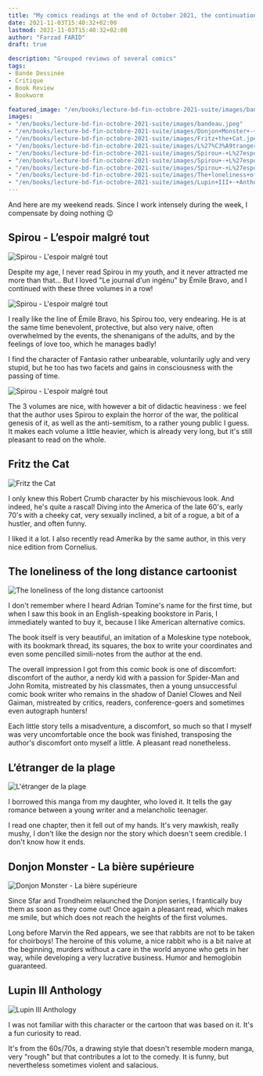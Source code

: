 ```yaml
---
title: "My comics readings at the end of October 2021, the continuation"
date: 2021-11-03T15:40:32+02:00
lastmod: 2021-11-03T15:40:32+02:00
author: "Farzad FARID"
draft: true

description: "Grouped reviews of several comics"
tags:
- Bande Dessinée
- Critique
- Book Review
- Bookworm

featured_image: "/en/books/lecture-bd-fin-octobre-2021-suite/images/bandeau.jpeg"
images:
- "/en/books/lecture-bd-fin-octobre-2021-suite/images/bandeau.jpeg"
- "/en/books/lecture-bd-fin-octobre-2021-suite/images/Donjon+Monster+-+La+bi%C3%A8re+sup%C3%A9rieure.jpeg"
- "/en/books/lecture-bd-fin-octobre-2021-suite/images/Fritz+the+Cat.jpeg"
- "/en/books/lecture-bd-fin-octobre-2021-suite/images/L%27%C3%A9tranger+de+la+plage.jpeg"
- "/en/books/lecture-bd-fin-octobre-2021-suite/images/Spirou+-+L%27espoir+malgr%C3%A9+tout+T1.jpeg"
- "/en/books/lecture-bd-fin-octobre-2021-suite/images/Spirou+-+L%27espoir+malgr%C3%A9+tout+T2.jpeg"
- "/en/books/lecture-bd-fin-octobre-2021-suite/images/Spirou+-+L%27espoir+malgr%C3%A9+tout+T3.jpeg"
- "/en/books/lecture-bd-fin-octobre-2021-suite/images/The+loneliness+of+the+long+distance+cartoonist.jpeg"
- "/en/books/lecture-bd-fin-octobre-2021-suite/images/Lupin+III+-+Anthology.jpeg"
---
```


And here are my weekend reads. Since I work intensely during the week, I compensate by doing nothing :wink:

## Spirou - L’espoir malgré tout

![Spirou - L'espoir malgré tout](images/Spirou%20-%20L'espoir%20malgré%20tout%20T1.jpeg)

Despite my age, I never read Spirou in my youth, and it never attracted me more than that... But I loved "Le journal d'un ingénu" by Émile Bravo, and I continued with these three volumes in a row!

![Spirou - L'espoir malgré tout](images/Spirou%20-%20L'espoir%20malgré%20tout%20T2.jpeg)

I really like the line of Émile Bravo, his Spirou too, very endearing. He is at the same time benevolent, protective, but also very naive, often overwhelmed by the events, the shenanigans of the adults, and by the feelings of love too, which he manages badly! 

I find the character of Fantasio rather unbearable, voluntarily ugly and very stupid, but he too has two facets and gains in consciousness with the passing of time.

![Spirou - L'espoir malgré tout](images/Spirou%20-%20L'espoir%20malgré%20tout%20T3.jpeg)

The 3 volumes are nice, with however a bit of didactic heaviness : we feel that the author uses Spirou to explain the horror of the war, the political genesis of it, as well as the anti-semitism, to a rather young public I guess. It makes each volume a little heavier, which is already very long, but it's still pleasant to read on the whole.

## Fritz the Cat

![Fritz the Cat](images/Fritz%20the%20Cat.jpeg)

I only knew this Robert Crumb character by his mischievous look. And indeed, he's quite a rascal! Diving into the America of the late 60's, early 70's with a cheeky cat, very sexually inclined, a bit of a rogue, a bit of a hustler, and often funny.

I liked it a lot. I also recently read Amerika by the same author, in this very nice edition from Cornelius.

## The loneliness of the long distance cartoonist

![The loneliness of the long distance cartoonist](images/The%20loneliness%20of%20the%20long%20distance%20cartoonist.jpeg)

I don't remember where I heard Adrian Tomine's name for the first time, but when I saw this book in an English-speaking bookstore in Paris, I immediately wanted to buy it, because I like American alternative comics. 

The book itself is very beautiful, an imitation of a Moleskine type notebook, with its bookmark thread, its squares, the box to write your coordinates and even some pencilled simili-notes from the author at the end. 

The overall impression I got from this comic book is one of discomfort: discomfort of the author, a nerdy kid with a passion for Spider-Man and John Romita, mistreated by his classmates, then a young unsuccessful comic book writer who remains in the shadow of Daniel Clowes and Neil Gaiman, mistreated by critics, readers, conference-goers and sometimes even autograph hunters! 

Each little story tells a misadventure, a discomfort, so much so that I myself was very uncomfortable once the book was finished, transposing the author's discomfort onto myself a little. A pleasant read nonetheless.

## L’étranger de la plage

![L'étranger de la plage](images/L'étranger%20de%20la%20plage.jpeg)

I borrowed this manga from my daughter, who loved it. It tells the gay romance between a young writer and a melancholic teenager. 

I read one chapter, then it fell out of my hands. It's very mawkish, really mushy, I don't like the design nor the story which doesn't seem credible. I don't know how it ends.

## Donjon Monster - La bière supérieure

![Donjon Monster - La bière supérieure](images/Donjon%20Monster%20-%20La%20bière%20supérieure.jpeg)

Since Sfar and Trondheim relaunched the Donjon series, I frantically buy them as soon as they come out! Once again a pleasant read, which makes me smile, but which does not reach the heights of the first volumes. 

Long before Marvin the Red appears, we see that rabbits are not to be taken for choirboys! The heroine of this volume, a nice rabbit who is a bit naive at the beginning, murders without a care in the world anyone who gets in her way, while developing a very lucrative business. Humor and hemoglobin guaranteed.

## Lupin III Anthology

![Lupin III Anthology](images/Lupin%20III%20-%20Anthology.jpeg)

I was not familiar with this character or the cartoon that was based on it. It's a fun curiosity to read.

It's from the 60s/70s, a drawing style that doesn't resemble modern manga, very "rough" but that contributes a lot to the comedy. It is funny, but nevertheless sometimes violent and salacious.
